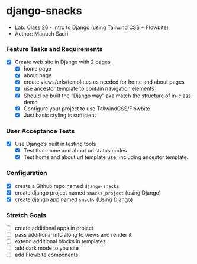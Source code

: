 # django-snacks

- Lab: Class 26 - Intro to Django (using Tailwind CSS + Flowbite)
- Author: Manuch Sadri

### Feature Tasks and Requirements

- [X] Create web site in Django with 2 pages
  - [X] home page
  - [X] about page
  - [X] create views/urls/templates as needed for home and about pages
  - [X] use ancestor template to contain navigation elements
  - [X] Should be built the “Django way” aka match the structure of in-class demo
  - [X] Configure your project to use TailwindCSS/Flowbite
  - [X] Just basic styling is sufficient

### User Acceptance Tests

- [X] Use Django’s built in testing tools
  - [X] Test that home and about url status codes
  - [X] Test home and about url template use, including ancestor template.

### Configuration

- [X] create a Github repo named `django-snacks`
- [X] create django project named `snacks_project` (using Django)
- [X] create django app named `snacks` (Using Django)

### Stretch Goals
- [ ] create additional apps in project
- [ ] pass additional info along to views and render it
- [ ] extend additional blocks in templates
- [ ] add dark mode to you site
- [ ] add Flowbite components
